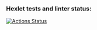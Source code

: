 ### Hexlet tests and linter status:
[![Actions Status](https://github.com/lifectrl/frontend-project-44/workflows/hexlet-check/badge.svg)](https://github.com/lifectrl/frontend-project-44/actions)